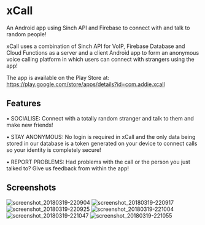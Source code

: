 # xCall
An Android app using Sinch API and Firebase to connect with and talk to random people!

xCall uses a combination of Sinch API for VoIP, Firebase Database and Cloud Functions as a server and a client Android app to form an anonymous voice calling platform in which users can connect with strangers using the app!

The app is available on the Play Store at: https://play.google.com/store/apps/details?id=com.addie.xcall

## Features

• SOCIALISE: Connect with a totally random stranger and talk to them and make new friends! 

• STAY ANONYMOUS: No login is required in xCall and the only data being stored in our database is a token generated on your device to connect calls so your identity is completely secure!

• REPORT PROBLEMS: Had problems with the call or the person you just talked to? Give us feedback from within the app!

## Screenshots

![screenshot_20180319-220904](https://user-images.githubusercontent.com/22665789/37769383-d6af0a84-2df6-11e8-8a67-fb817eaa555a.png)
![screenshot_20180319-220917](https://user-images.githubusercontent.com/22665789/37769388-d93816a6-2df6-11e8-8267-c0f6308d4465.png)
![screenshot_20180319-220925](https://user-images.githubusercontent.com/22665789/37769394-dbf7f97e-2df6-11e8-8b69-918ef12ea89e.png)
![screenshot_20180319-221004](https://user-images.githubusercontent.com/22665789/37769378-d2ea647a-2df6-11e8-9b69-7aa65e99d6da.png)
![screenshot_20180319-221047](https://user-images.githubusercontent.com/22665789/37769380-d4242556-2df6-11e8-98e2-8f227a77112e.png)
![screenshot_20180319-221055](https://user-images.githubusercontent.com/22665789/37769381-d598991c-2df6-11e8-9e8f-87e6713cb97b.png)

